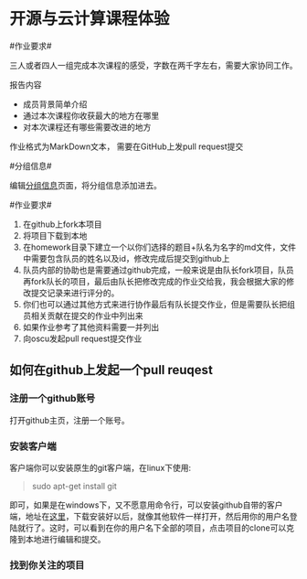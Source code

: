 开源与云计算课程体验
==================
#作业要求#

三人或者四人一组完成本次课程的感受，字数在两千字左右，需要大家协同工作。

报告内容

* 成员背景简单介绍
* 通过本次课程你收获最大的地方在哪里
* 对本次课程还有哪些需要改进的地方

作业格式为MarkDown文本， 需要在GitHub上发pull request提交

#分组信息#

编辑[分组信息](https://github.com/oscu/OpenSource-13-10/wiki/%E5%88%86%E7%BB%84%E4%BF%A1%E6%81%AF)页面，将分组信息添加进去。



#作业要求#

1. 在github上fork本项目
2. 将项目下载到本地
3. 在homework目录下建立一个以你们选择的题目+队名为名字的md文件，文件中需要包含队员的姓名以及id，修改完成后提交到github上
4. 队员内部的协助也是需要通过github完成，一般来说是由队长fork项目，队员再fork队长的项目，最后由队长把修改完成的作业交给我，我会根据大家的修改提交记录来进行评分的。
5. 你们也可以通过其他方式来进行协作最后有队长提交作业，但是需要队长把组员相关贡献在提交的作业中列出来
6. 如果作业参考了其他资料需要一并列出
7. 向oscu发起pull request提交作业



## 如何在github上发起一个pull reuqest ##

### 注册一个github账号 ###

打开github主页，注册一个账号。

### 安装客户端 ###
客户端你可以安装原生的git客户端，在linux下使用:
>sudo apt-get install git

即可，如果是在windows下，又不愿意用命令行，可以安装github自带的客户端，地址在[这里](http://windows.github.com/)，下载安装好以后，就像其他软件一样打开，然后用你的用户名登陆就行了。这时，可以看到在你的用户名下全部的项目，点击项目的clone可以克隆到本地进行编辑和提交。

### 找到你关注的项目 ###
